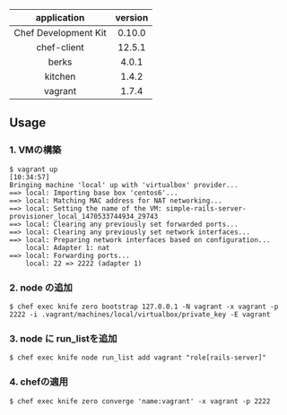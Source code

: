 application | version
:-: | :-:
Chef Development Kit | 0.10.0
chef-client | 12.5.1
berks | 4.0.1
kitchen | 1.4.2
vagrant | 1.7.4


## Usage


### 1. VMの構築

```
$ vagrant up                                                                                                                                                                            [10:34:57]
Bringing machine 'local' up with 'virtualbox' provider...
==> local: Importing base box 'centos6'...
==> local: Matching MAC address for NAT networking...
==> local: Setting the name of the VM: simple-rails-server-provisioner_local_1470533744934_29743
==> local: Clearing any previously set forwarded ports...
==> local: Clearing any previously set network interfaces...
==> local: Preparing network interfaces based on configuration...
    local: Adapter 1: nat
==> local: Forwarding ports...
    local: 22 => 2222 (adapter 1)
```

### 2. node の追加
```
$ chef exec knife zero bootstrap 127.0.0.1 -N vagrant -x vagrant -p 2222 -i .vagrant/machines/local/virtualbox/private_key -E vagrant
```

### 3. node に run_listを追加　
```
$ chef exec knife node run_list add vagrant "role[rails-server]"
```

### 4. chefの適用
```
$ chef exec knife zero converge 'name:vagrant' -x vagrant -p 2222
```